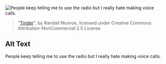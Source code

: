 ![People keep telling me to use the radio but I really hate making voice calls.](https://imgs.xkcd.com/comics/tinder.png)
> "[Tinder](https://xkcd.com/1927/)", by Randall Munroe, licensed under Creative Commons Attribution-NonCommercial 2.5 License

## Alt Text
People keep telling me to use the radio but I really hate making voice calls.
